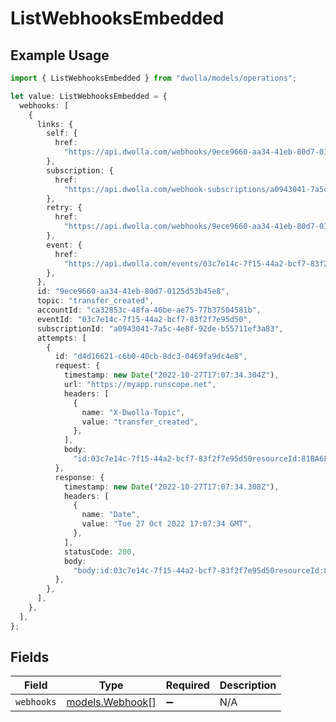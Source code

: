 # ListWebhooksEmbedded

## Example Usage

```typescript
import { ListWebhooksEmbedded } from "dwolla/models/operations";

let value: ListWebhooksEmbedded = {
  webhooks: [
    {
      links: {
        self: {
          href:
            "https://api.dwolla.com/webhooks/9ece9660-aa34-41eb-80d7-0125d53b45e8",
        },
        subscription: {
          href:
            "https://api.dwolla.com/webhook-subscriptions/a0943041-7a5c-4e8f-92de-b55711ef3a83",
        },
        retry: {
          href:
            "https://api.dwolla.com/webhooks/9ece9660-aa34-41eb-80d7-0125d53b45e8/retries",
        },
        event: {
          href:
            "https://api.dwolla.com/events/03c7e14c-7f15-44a2-bcf7-83f2f7e95d50",
        },
      },
      id: "9ece9660-aa34-41eb-80d7-0125d53b45e8",
      topic: "transfer_created",
      accountId: "ca32853c-48fa-40be-ae75-77b37504581b",
      eventId: "03c7e14c-7f15-44a2-bcf7-83f2f7e95d50",
      subscriptionId: "a0943041-7a5c-4e8f-92de-b55711ef3a83",
      attempts: [
        {
          id: "d4d16621-c6b0-40cb-8dc3-0469fa9dc4e8",
          request: {
            timestamp: new Date("2022-10-27T17:07:34.304Z"),
            url: "https://myapp.runscope.net",
            headers: [
              {
                name: "X-Dwolla-Topic",
                value: "transfer_created",
              },
            ],
            body:
              "id:03c7e14c-7f15-44a2-bcf7-83f2f7e95d50resourceId:81BA6F36-CD7C-E511-80DB-0AA34A9B2388topic:transfer_createdtimestamp:2022-10-27T17:07:34.207Z_links:self:href:https://api.dwolla.com/events/03c7e14c-7f15-44a2-bcf7-83f2f7e95d50account:href:https://api.dwolla.com/accounts/ca32853c-48fa-40be-ae75-77b37504581bresource:href:https://api.dwolla.com/transfers/81BA6F36-CD7C-E511-80DB-0AA34A9B2388",
          },
          response: {
            timestamp: new Date("2022-10-27T17:07:34.308Z"),
            headers: [
              {
                name: "Date",
                value: "Tue 27 Oct 2022 17:07:34 GMT",
              },
            ],
            statusCode: 200,
            body:
              "body:id:03c7e14c-7f15-44a2-bcf7-83f2f7e95d50resourceId:81BA6F36-CD7C-E511-80DB-0AA34A9B2388topic:transfer_createdtimestamp:2022-10-27T17:07:34.207Z_links:self:href:https://api.dwolla.com/events/03c7e14c-7f15-44a2-bcf7-83f2f7e95d50account:href:https://api.dwolla.com/accounts/ca32853c-48fa-40be-ae75-77b37504581bresource:href:https://api.dwolla.com/transfers/81BA6F36-CD7C-E511-80DB-0AA34A9B2388files:[]form:fragment:headers:Connection:[close]Content-Length:[453]Content-Type:[application/json; charset=UTF-8]Host:[myapp.runscope.net]User-Agent:[dwolla-webhooks/1.0]X-Dwolla-Topic:[transfer_created]X-Request-Signature:[bd93780bd7e1ad77ab821094aaa0f9e3dece5ee3]host:myapp.runscope.netmethod:POSTparams:path:/region:us5runscope_host:prod078.runscope.inscheme:httpssource:capturesource_ip:52.24.10.184timestamp:1.4459656543078682e+09url:https://myapp.runscope.net/",
          },
        },
      ],
    },
  ],
};
```

## Fields

| Field                                       | Type                                        | Required                                    | Description                                 |
| ------------------------------------------- | ------------------------------------------- | ------------------------------------------- | ------------------------------------------- |
| `webhooks`                                  | [models.Webhook](../../models/webhook.md)[] | :heavy_minus_sign:                          | N/A                                         |